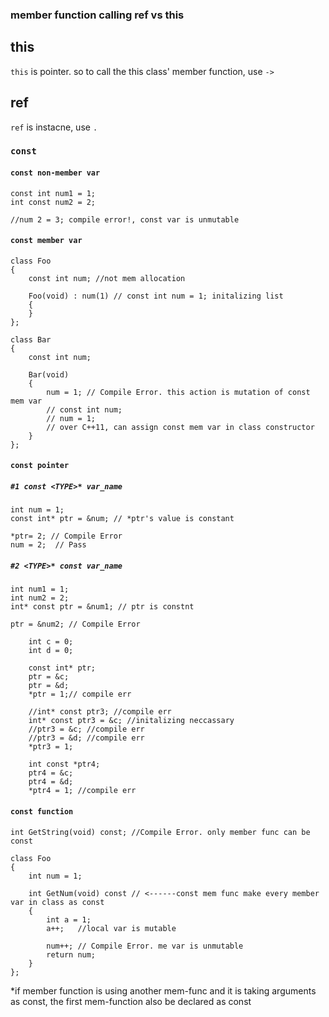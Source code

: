 ### member function calling ref vs this
## this
`this` is pointer. so to call the this class' member function, use `->`

## ref
`ref` is instacne, use `.`

### `const`
#### `const non-member var`
```
const int num1 = 1;
int const num2 = 2;

//num 2 = 3; compile error!, const var is unmutable
```

#### `const member var`
```
class Foo
{
	const int num; //not mem allocation
 
	Foo(void) : num(1) // const int num = 1; initalizing list
	{
	}
};
 
class Bar
{
	const int num;
 
	Bar(void)
	{
		num = 1; // Compile Error. this action is mutation of const mem var
		// const int num;
		// num = 1;
		// over C++11, can assign const mem var in class constructor
	}
};
```

#### `const pointer`
##### `#1 const <TYPE>* var_name`
```
int num = 1;
const int* ptr = &num; // *ptr's value is constant
 
*ptr= 2; // Compile Error
num = 2;  // Pass
```

##### `#2 <TYPE>* const var_name`
```
int num1 = 1;
int num2 = 2;
int* const ptr = &num1; // ptr is constnt
 
ptr = &num2; // Compile Error
```

```
	int c = 0;
	int d = 0;

	const int* ptr;
	ptr = &c;
	ptr = &d;
	*ptr = 1;// compile err

	//int* const ptr3; //compile err
	int* const ptr3 = &c; //initalizing neccassary
	//ptr3 = &c; //compile err
	//ptr3 = &d; //compile err
	*ptr3 = 1;
			
	int const *ptr4;
	ptr4 = &c;
	ptr4 = &d;
	*ptr4 = 1; //compile err

```

#### `const function`
```
int GetString(void) const; //Compile Error. only member func can be const
 
class Foo
{
	int num = 1;
 
	int GetNum(void) const // <------const mem func make every member var in class as const 
	{
		int a = 1;
		a++;   //local var is mutable
 
		num++; // Compile Error. me var is unmutable
		return num;
	}
};
```
*if member function is using another mem-func and it is taking arguments as const, the first mem-function also be declared as const
